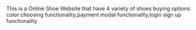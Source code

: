 This is a Online Shoe Website that have 4 variety of shoes buying options color choosing functionality,payment modal functionality,login sign up functionality
